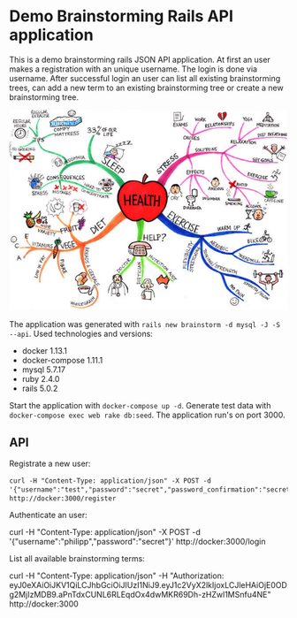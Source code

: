 # Demo Brainstorming Rails API application

This is a demo brainstorming rails JSON API application. At first an user makes a registration with an unique username. The login is done via username. After successful login an user can list all existing brainstorming trees, can add a new term to an existing brainstorming tree or create a new brainstorming tree.

![Kiku](doc/images/health.jpg)

The application was generated with `rails new brainstorm -d mysql -J -S --api`. Used technologies and versions:

* docker 1.13.1
* docker-compose 1.11.1
* mysql 5.7.17
* ruby 2.4.0
* rails 5.0.2

Start the application with `docker-compose up -d`. Generate test data with `docker-compose exec web rake db:seed`. The application run's on port 3000.

## API

Registrate a new user:

    curl -H "Content-Type: application/json" -X POST -d '{"username":"test","password":"secret","password_confirmation":"secret"}' http://docker:3000/register

Authenticate an user:

   curl -H "Content-Type: application/json" -X POST -d '{"username":"philipp","password":"secret"}' http://docker:3000/login 

List all available brainstorming terms:

   curl -H "Content-Type: application/json" -H "Authorization: eyJ0eXAiOiJKV1QiLCJhbGciOiJIUzI1NiJ9.eyJ1c2VyX2lkIjoxLCJleHAiOjE0ODg2MjIzMDB9.aPnTdxCUNL6RLEqdOx4dwMKR69Dh-zHZwl1MSnfu4NE" http://docker:3000
